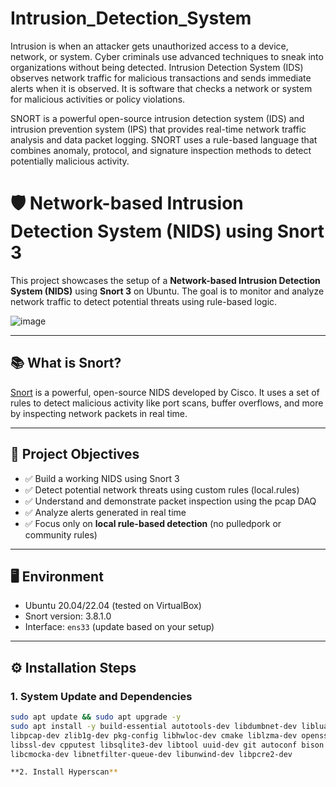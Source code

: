 # Intrusion_Detection_System
Intrusion is when an attacker gets unauthorized access to a device, network, or system. Cyber criminals use advanced techniques to sneak into organizations without being detected.  Intrusion Detection System (IDS) observes network traffic for malicious transactions and sends immediate alerts when it is observed. It is software that checks a network or system for malicious activities or policy violations.

SNORT is a powerful open-source intrusion detection system (IDS) and intrusion prevention system (IPS) that provides real-time network traffic analysis and data packet logging. SNORT uses a rule-based language that combines anomaly, protocol, and signature inspection methods to detect potentially malicious activity.


# 🛡️ Network-based Intrusion Detection System (NIDS) using Snort 3

This project showcases the setup of a **Network-based Intrusion Detection System (NIDS)** using **Snort 3** on Ubuntu. The goal is to monitor and analyze network traffic to detect potential threats using rule-based logic.

![image](https://github.com/user-attachments/assets/35dda460-7a4d-4f6f-85e8-ebfe6229ddca)

---

## 📚 What is Snort?

[Snort](https://www.snort.org/) is a powerful, open-source NIDS developed by Cisco. It uses a set of rules to detect malicious activity like port scans, buffer overflows, and more by inspecting network packets in real time.

---

## 🎯 Project Objectives

- ✅ Build a working NIDS using Snort 3
- ✅ Detect potential network threats using custom rules (local.rules)
- ✅ Understand and demonstrate packet inspection using the pcap DAQ
- ✅ Analyze alerts generated in real time
- ✅ Focus only on **local rule-based detection** (no pulledpork or community rules)

---

## 🖥️ Environment

- Ubuntu 20.04/22.04 (tested on VirtualBox)
- Snort version: 3.8.1.0
- Interface: `ens33` (update based on your setup)

---

## ⚙️ Installation Steps

### 1. System Update and Dependencies

```bash
sudo apt update && sudo apt upgrade -y
sudo apt install -y build-essential autotools-dev libdumbnet-dev libluajit-5.1-dev \
libpcap-dev zlib1g-dev pkg-config libhwloc-dev cmake liblzma-dev openssl \
libssl-dev cpputest libsqlite3-dev libtool uuid-dev git autoconf bison flex \
libcmocka-dev libnetfilter-queue-dev libunwind-dev libpcre2-dev

**2. Install Hyperscan**
